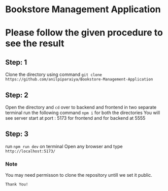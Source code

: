 # Bookstore Management Application

# Please follow the given procedure to see the result
## Step: 1
  Clone the directory using command `git clone https://github.com/anilpiparaiya/Bookstore-Management-Application`
## Step: 2
  Open the directory and `cd` over to backend and frontend in two separate terminal
  run the following command `npm i` for both the directories
  You will see server start at port : 5173 for frontend and for backend at 5555
## Step: 3
   run `npm run dev` on terminal
   Open any browser and type `http://localhost:5173/`

### Note
 You may need permisson to clone the repository untill we set it public.<br>
 

`Thank You!`
